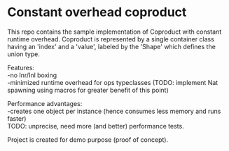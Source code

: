 # Constant overhead coproduct
This repo contains the sample implementation of Coproduct with constant runtime overhead.
Coproduct is represented  by a single container class having an 'index' and a 'value',  labeled by the 'Shape' which defines the union type.

Features:  
-no Inr/Inl boxing  
-minimized runtime overhead for ops typeclasses (TODO: implement Nat spawning using macros for greater benefit of this point)

Performance advantages:  
-creates one object per instance (hence consumes less memory and runs faster)  
TODO: unprecise, need more (and better) performance tests.

Project is created for demo purpose (proof of concept).
